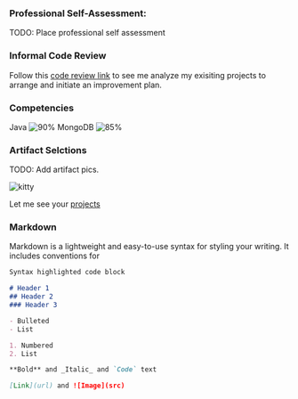 ### Professional Self-Assessment:

TODO: Place professional self assessment

### Informal Code Review

Follow this [code review link](https://drive.google.com/file/d/1cc_g1UeDz6uWrgaCRTW6o_uYW2qJjXfD/view?usp=sharing) to see me analyze my exisiting projects to arrange and initiate an improvement plan.

### Competencies

Java 
![90%](https://progress-bar.dev/90)
MongoDB 
![85%](https://progress-bar.dev/85)

### Artifact Selctions

TODO: Add artifact pics.

![kitty](https://user-images.githubusercontent.com/55894383/144662655-92a4e58e-4666-4247-a8b6-689346e268f4.jpg)

Let me see your [projects](https://fambam-ec.github.io/projects.html)

### Markdown

Markdown is a lightweight and easy-to-use syntax for styling your writing. It includes conventions for

```markdown
Syntax highlighted code block

# Header 1
## Header 2
### Header 3

- Bulleted
- List

1. Numbered
2. List

**Bold** and _Italic_ and `Code` text

[Link](url) and ![Image](src)
```

